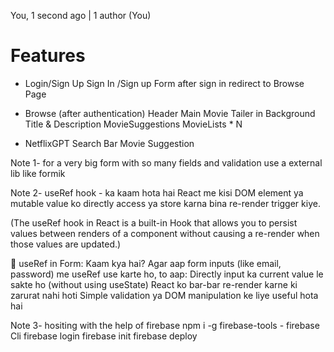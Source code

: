 You, 1 second ago | 1 author (You)
# Features
- Login/Sign Up
     Sign In /Sign up Form
     after sign in redirect to Browse Page

- Browse (after authentication)
     Header
     Main Movie
       Tailer in Background
       Title & Description
       MovieSuggestions
       MovieLists * N
- NetflixGPT
       Search Bar
       Movie Suggestion

Note 1-
for a very big form with so many fields and validation use a external lib like formik

Note 2-
useRef hook - ka kaam hota hai React me kisi DOM element ya mutable value ko directly access ya store karna bina re-render trigger kiye.

(The useRef hook in React is a built-in Hook that allows you to persist values between renders of a component without causing a re-render when those values are updated.)

🔧 useRef in Form: Kaam kya hai?
Agar aap form inputs (like email, password) me useRef use karte ho, to aap:
Directly input ka current value le sakte ho (without using useState)
React ko bar-bar re-render karne ki zarurat nahi hoti
Simple validation ya DOM manipulation ke liye useful hota hai

Note 3-
hositing with the help of firebase
npm i -g  firebase-tools    - firebase Cli
firebase login
firebase init
firebase deploy
